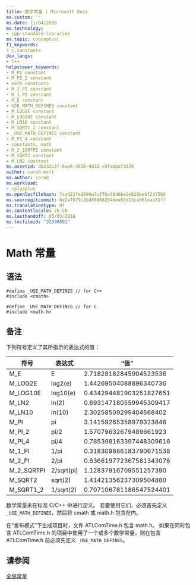 ```yaml
---
title: 数学常量 | Microsoft Docs
ms.custom: ''
ms.date: 11/04/2016
ms.technology:
- cpp-standard-libraries
ms.topic: conceptual
f1_keywords:
- c.constants
dev_langs:
- C++
helpviewer_keywords:
- M_PI constant
- M_PI_2 constant
- math constants
- M_2_PI constant
- M_1_PI constant
- M_E constant
- USE_MATH_DEFINES constant
- M_LOG2E constant
- M_LOG10E constant
- M_LN10 constant
- M_SQRT1_2 constant
- _USE_MATH_DEFINES constant
- M_PI_4 constant
- constants, math
- M_2_SQRTPI constant
- M_SQRT2 constant
- M_LN2 constant
ms.assetid: db533c3f-6ae8-4520-9d35-c8fabbef3529
author: corob-msft
ms.author: corob
ms.workload:
- cplusplus
ms.openlocfilehash: 7ca022fe2800a7c576af8d66e2e820be5f2375b5
ms.sourcegitcommit: be2a7679c2bd80968204dee03d13ca961eaa31ff
ms.translationtype: HT
ms.contentlocale: zh-CN
ms.lasthandoff: 05/03/2018
ms.locfileid: "32390891"
---
```

# <a name="math-constants"></a>Math 常量
## <a name="syntax"></a>语法  
  
```  
#define _USE_MATH_DEFINES // for C++  
#include <cmath>  
  
#define _USE_MATH_DEFINES // for C  
#include <math.h>  
```  
  
## <a name="remarks"></a>备注  
 下列符号定义了其所指示的表达式的值：  
  
|符号|表达式|“值”|  
|------------|----------------|-----------|  
|M_E|E|2.71828182845904523536|  
|M_LOG2E|log2(e)|1.44269504088896340736|  
|M_LOG10E|log10(e)|0.434294481903251827651|  
|M_LN2|ln(2)|0.693147180559945309417|  
|M_LN10|ln(10)|2.30258509299404568402|  
|M_PI|pi|3.14159265358979323846|  
|M_PI_2|pi/2|1.57079632679489661923|  
|M_PI_4|pi/4|0.785398163397448309616|  
|M_1_PI|1/pi|0.318309886183790671538|  
|M_2_PI|2/pi|0.636619772367581343076|  
|M_2_SQRTPI|2/sqrt(pi)|1.12837916709551257390|  
|M_SQRT2|sqrt(2)|1.41421356237309504880|  
|M_SQRT1_2|1/sqrt(2)|0.707106781186547524401|  
  
 数学常量未在标准 C/C++ 中进行定义。 若要使用它们，必须首先定义 `_USE_MATH_DEFINES`，然后将 cmath 或 math.h 包含在内。  
  
 在“发布模式”下生成项目时，文件 ATLComTime.h 包含 math.h。 如果在同时包含 ATLComTime.h 的项目中使用了一个或多个数学常量，则在包含 ATLComTime.h 前必须先定义 `_USE_MATH_DEFINES`。  
  
## <a name="see-also"></a>请参阅  
 [全局常量](../c-runtime-library/global-constants.md)